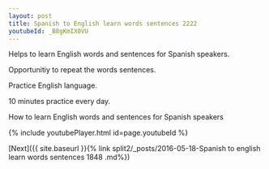 ```yaml
---
layout: post
title: Spanish to English learn words sentences 2222 
youtubeId: _B8gKmIX0VU
---
```

 
 
Helps to learn English words and sentences for Spanish speakers.

Opportunitiy to repeat the words sentences. 

Practice English language. 
 
10 minutes practice every day. 
 
How to learn English words and sentences for Spanish speakers 
 
{% include youtubePlayer.html id=page.youtubeId %}
 
 
[Next]({{ site.baseurl }}{% link  split2/_posts/2016-05-18-Spanish to english learn words sentences 1848 .md%})
 
